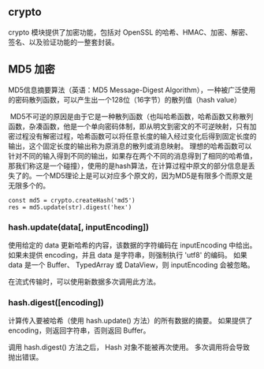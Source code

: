## crypto

crypto 模块提供了加密功能，包括对 OpenSSL 的哈希、HMAC、加密、解密、签名、以及验证功能的一整套封装。

## MD5 加密

MD5信息摘要算法（英语：MD5 Message-Digest Algorithm），一种被广泛使用的密码散列函数，可以产生出一个128位（16字节）的散列值（hash value）

 MD5不可逆的原因是由于它是一种散列函数（也叫哈希函数，哈希函数又称散列函数，杂凑函数，他是一个单向密码体制，即从明文到密文的不可逆映射，只有加密过程没有解密过程，哈希函数可以将任意长度的输入经过变化后得到固定长度的输出，这个固定长度的输出称为原消息的散列或消息映射。 理想的哈希函数可以针对不同的输入得到不同的输出，如果存在两个不同的消息得到了相同的哈希值，那我们称这是一个碰撞），使用的是hash算法，在计算过程中原文的部分信息是丢失了的。一个MD5理论上是可以对应多个原文的，因为MD5是有限多个而原文是无限多个的。
```tsx
const md5 = crypto.createHash('md5')
res = md5.update(str).digest('hex')
```

### hash.update(data[, inputEncoding])

使用给定的 data 更新哈希的内容，该数据的字符编码在 inputEncoding 中给出。 如果未提供 encoding，并且 data 是字符串，则强制执行 'utf8' 的编码。 如果 data 是一个 Buffer、 TypedArray 或 DataView，则 inputEncoding 会被忽略。

在流式传输时，可以使用新数据多次调用此方法。


### hash.digest([encoding])

计算传入要被哈希（使用 hash.update() 方法）的所有数据的摘要。 如果提供了 encoding，则返回字符串，否则返回 Buffer。

调用 hash.digest() 方法之后， Hash 对象不能被再次使用。 多次调用将会导致抛出错误。
